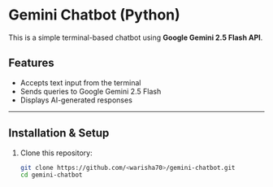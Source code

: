 # Gemini Chatbot (Python)

This is a simple terminal-based chatbot using **Google Gemini 2.5 Flash API**.

##  Features
- Accepts text input from the terminal
- Sends queries to Google Gemini 2.5 Flash
- Displays AI-generated responses

---

##  Installation & Setup

1. Clone this repository:
   ```bash
   git clone https://github.com/<warisha70>/gemini-chatbot.git
   cd gemini-chatbot
  
